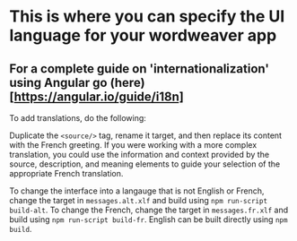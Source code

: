 # This is where you can specify the UI language for your wordweaver app

## For a complete guide on 'internationalization' using Angular go (here)[https://angular.io/guide/i18n]

To add translations, do the following:

Duplicate the `<source/>` tag, rename it target, and then replace its content with the French greeting. If you were working with a more complex translation, you could use the information and context provided by the source, description, and meaning elements to guide your selection of the appropriate French translation.

To change the interface into a langauge that is not English or French, change the target in `messages.alt.xlf` and build using `npm run-script build-alt`. To change the French, change the target in `messages.fr.xlf` and build using `npm run-script build-fr`. English can be built directly using `npm build`.